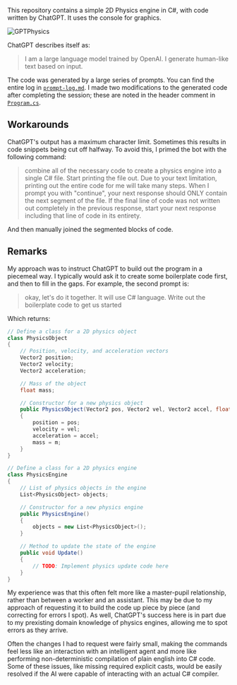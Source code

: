 This repository contains a simple 2D Physics engine in C#, with code written by ChatGPT. It uses the console for graphics.

![GPTPhysics](https://user-images.githubusercontent.com/12469377/205753410-030bd615-3084-4ae1-ae3b-40eee32477dc.gif)

ChatGPT describes itself as:
> I am a large language model trained by OpenAI. I generate human-like text based on input.

The code was generated by a large series of prompts. You can find the entire log in [`prompt-log.md`](prompt-log.md). I made two modifications to the generated code after completing the session; these are noted in the header comment in [`Program.cs`](Program.cs).

## Workarounds

ChatGPT's output has a maximum character limit. Sometimes this results in code snippets being cut off halfway. To avoid this, I primed the bot with the following command:

> combine all of the necessary code to create a physics engine into a single C# file. Start printing the file out. Due to your text limitation, printing out the entire code for me will take many steps. When I prompt you with "continue", your next response should ONLY contain the next segment of the file. If the final line of code was not written out completely in the previous response, start your next response including that line of code in its entirety.

And then manually joined the segmented blocks of code. 

## Remarks

My approach was to instruct ChatGPT to build out the program in a piecemeal way. I typically would ask it to create some boilerplate code first, and then to fill in the gaps. For example, the second prompt is:

> okay, let's do it together. It will use C# language. Write out the boilerplate code to get us started

Which returns:

```cs
// Define a class for a 2D physics object
class PhysicsObject
{
    // Position, velocity, and acceleration vectors
    Vector2 position;
    Vector2 velocity;
    Vector2 acceleration;

    // Mass of the object
    float mass;

    // Constructor for a new physics object
    public PhysicsObject(Vector2 pos, Vector2 vel, Vector2 accel, float m)
    {
        position = pos;
        velocity = vel;
        acceleration = accel;
        mass = m;
    }
}

// Define a class for a 2D physics engine
class PhysicsEngine
{
    // List of physics objects in the engine
    List<PhysicsObject> objects;

    // Constructor for a new physics engine
    public PhysicsEngine()
    {
        objects = new List<PhysicsObject>();
    }

    // Method to update the state of the engine
    public void Update()
    {
        // TODO: Implement physics update code here
    }
}
```
My experience was that this often felt more like a master-pupil relationship, rather than between a worker and an assistant. This may be due to my approach of requesting it to build the code up piece by piece (and correcting for errors I spot). As well, ChatGPT's success here is in part due to my prexisting domain knowledge of physics engines, allowing me to spot errors as they arrive.

Often the changes I had to request were fairly small, making the commands feel less like an interaction with an intelligent agent and more like performing non-deterministic compilation of plain english into C# code. Some of these issues, like missing required explicit casts, would be easily resolved if the AI were capable of interacting with an actual C# compiler.
